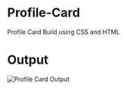 # Profile-Card
Profile Card Build using CSS and HTML
# Output

![Profile Card Output]([https://upload.wikimedia.org/wikipedia/commons/4/48/Markdown-mark.svg](https://blogger.googleusercontent.com/img/b/R29vZ2xl/AVvXsEig4QWGa1URgZl2jf4krUFNoJBSE31Qzo96IxSgMbtGzwngDts3AMVb9UzjTcdh4rq-GezYP7GBhHJFe3KJPHpdT_KjDDfGQBbWxTW6J5qJnNqOvV7_bT7crySrNeOWTeicfLcnI684dKvPrJ86AN_ZxSjTkwwOv1dTAk-UhatHSmgKEVDU3x_PP7yVSxQ/s1600/css-profile-card.png)https://blogger.googleusercontent.com/img/b/R29vZ2xl/AVvXsEig4QWGa1URgZl2jf4krUFNoJBSE31Qzo96IxSgMbtGzwngDts3AMVb9UzjTcdh4rq-GezYP7GBhHJFe3KJPHpdT_KjDDfGQBbWxTW6J5qJnNqOvV7_bT7crySrNeOWTeicfLcnI684dKvPrJ86AN_ZxSjTkwwOv1dTAk-UhatHSmgKEVDU3x_PP7yVSxQ/s1600/css-profile-card.png)  
